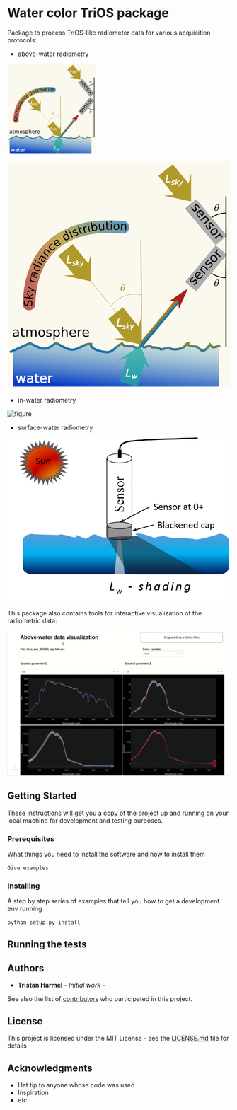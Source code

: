 # Water color TriOS package

Package to process TriOS-like radiometer data for various acquisition protocols:
- above-water radiometry

<img src="images/above_water_system.png" width="200">

![figure](images/above_water_system.png)

- in-water radiometry

![figure](images/inwater_water_system.png) 

- surface-water radiometry

![figure](images/surface_water_radiometry.png)

This package also contains tools for interactive visualization of the radiometric data: 

![animated1](images/visu_trios_data.gif)

## Getting Started

These instructions will get you a copy of the project up and running on your local machine for development and testing purposes.

### Prerequisites

What things you need to install the software and how to install them

```
Give examples
```

### Installing

A step by step series of examples that tell you how to get a development env running


```
python setup.py install
```

## Running the tests



## Authors

* **Tristan Harmel** - *Initial work* -

See also the list of [contributors](https://github.com/your/project/contributors) who participated in this project.

## License

This project is licensed under the MIT License - see the [LICENSE.md](LICENSE.md) file for details

## Acknowledgments

* Hat tip to anyone whose code was used
* Inspiration
* etc
